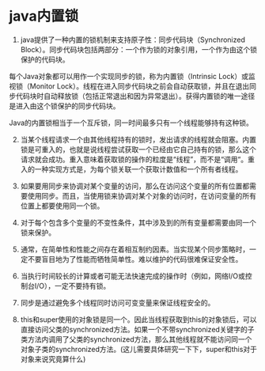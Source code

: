 # java内置锁

1. java提供了一种内置的锁机制来支持原子性：同步代码块（Synchronized Block）。同步代码块包括两部分：一个作为锁的对象引用，一个作为由这个锁保护的代码块。

  每个Java对象都可以用作一个实现同步的锁，称为内置锁（Intrinsic Lock）或监视锁（Monitor Lock）。线程在进入同步代码块之前会自动获取锁，并且在退出同步代码块时自动释放锁（包括正常退出和因为异常退出）。获得内置锁的唯一途径是进入由这个锁保护的同步代码块。

  Java的内置锁相当于一个互斥锁，同一时间最多只有一个线程能够持有这种锁。

2. 当某个线程请求一个由其他线程持有的锁时，发出请求的线程就会阻塞。内置锁是可重入的，也就是说线程尝试获取一个已经由它自己持有的锁，那么这个请求就会成功。重入意味着获取锁的操作的粒度是“线程”，而不是“调用“。重入的一种实现方式是，为每个锁关联一个获取计数值和一个所有者线程。

3. 如果要用同步来协调对某个变量的访问，那么在访问这个变量的所有位置都需要使用同步。而且，当使用锁来协调对某个对象的访问时，在访问变量的所有位置上都要使用同一个锁。

4. 对于每个包含多个变量的不变性条件，其中涉及到的所有变量都需要由同一个锁来保护。

5. 通常，在简单性和性能之间存在着相互制约因素。当实现某个同步策略时，一定不要盲目地为了性能而牺牲简单性。难以维护的代码很难保证安全性。

6. 当执行时间较长的计算或者可能无法快速完成的操作时（例如，网络I/O或控制台I/O），一定不要持有锁。

7. 同步是通过避免多个线程同时访问可变变量来保证线程安全的。

8. this和super使用的对象锁是同一个。因此当线程获取到this的对象锁后，可以直接访问父类的synchronized方法。如果一个不带synchronized关键字的子类方法内调用了父类的synchronized方法，那么其他线程就不能访问同一个对象子类的synchronized方法。(这儿需要具体研究一下下，super和this对于对象来说究竟算什么)
